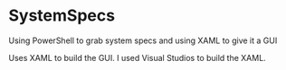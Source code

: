 # SystemSpecs
Using PowerShell to grab system specs and using XAML to give it a GUI

Uses XAML to build the GUI.
I used Visual Studios to build the XAML.
